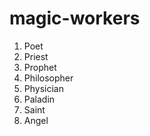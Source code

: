 # magic-workers

1. Poet
2. Priest
3. Prophet
4. Philosopher
5. Physician
6. Paladin
7. Saint
8. Angel
